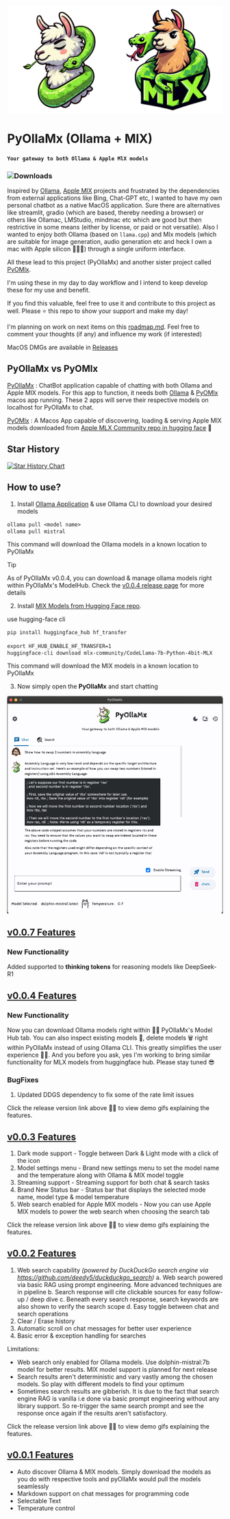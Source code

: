 ![](assets/logos/combined_logos.png)
# PyOllaMx (Ollama + MlX)
#### `Your gateway to both Ollama & Apple MlX models`

### ![Downloads](https://img.shields.io/github/downloads/kspviswa/pyOllaMx/total.svg)

Inspired by [Ollama](https://github.com/ollama/ollama), [Apple MlX](https://github.com/ml-explore/mlx) projects and frustrated by the dependencies from external applications like Bing, Chat-GPT etc, I wanted to have my own personal chatbot as a native MacOS application. Sure there are alternatives like streamlit, gradio (which are based, thereby needing a browser) or others like Ollamac, LMStudio, mindmac etc which are good but then restrictive in some means (either by license, or paid or not versatile). Also I wanted to enjoy both Ollama (based on `llama.cpp`) and Mlx models (which are suitable for image generation, audio generation etc and heck I own a mac with Apple silicon 👨🏻‍💻) through a single uniform interface.

All these lead to this project (PyOllaMx) and another sister project called [PyOMlx](https://github.com/kspviswa/PyOMlx).

I'm using these in my day to day workflow and I intend to keep develop these for my use and benefit.

If you find this valuable, feel free to use it and contribute to this project as well. Please ⭐️ this repo to show your support and make my day!

I'm planning on work on next items on this [roadmap.md](roadmap.md). Feel free to comment your thoughts (if any) and influence my work (if interested)

MacOS DMGs are available in [Releases](https://github.com/kspviswa/pyOllaMx/releases)

## PyOllaMx vs PyOMlx

[PyOllaMx](https://github.com/kspviswa/pyOllaMx) : ChatBot application capable of chatting with both Ollama and Apple MlX models. For this app to function, it needs both [Ollama](https://github.com/ollama/ollama) & [PyOMlx](https://github.com/kspviswa/PyOMlx) macos app running. These 2 apps will serve their respective models on localhost for PyOllaMx to chat.

[PyOMlx](https://github.com/kspviswa/PyOMlx) : A Macos App capable of discovering, loading & serving Apple MlX models downloaded from [Apple MLX Community repo in hugging face](https://huggingface.co/mlx-community) 🤗

## Star History

[![Star History Chart](https://api.star-history.com/svg?repos=kspviswa/pyOllaMx&type=Date)](https://star-history.com/#kspviswa/pyOllaMx&Date)

## How to use?

1) Install [Ollama Application](https://ollama.ai/download) & use Ollama CLI to download your desired models
```
ollama pull <model name>
ollama pull mistral
```
This command will download the Ollama models in a known location to PyOllaMx

> [!TIP]
> As of PyOllaMx v0.0.4, you can download & manage ollama models right within PyOllaMx's ModelHub. Check the [v0.0.4 release page](https://github.com/kspviswa/pyOllaMx/releases/tag/v0.0.4) for more details

2) Install [MlX Models from Hugging Face repo](https://huggingface.co/mlx-community).

use hugging-face cli
```
pip install huggingface_hub hf_transfer

export HF_HUB_ENABLE_HF_TRANSFER=1
huggingface-cli download mlx-community/CodeLlama-7b-Python-4bit-MLX
```
This command will download the MlX models in a known location to PyOllaMx

3) Now simply open the **PyOllaMx** and start chatting

![sample](assets/pyollamx_sample_updated.png)

## [v0.0.7 Features](https://github.com/kspviswa/pyOllaMx/releases/tag/v0.0.7)

### New Functionality

Added supported to **thinking tokens** for reasoning models like DeepSeek-R1

## [v0.0.4 Features](https://github.com/kspviswa/pyOllaMx/releases/tag/v0.0.4)

### New Functionality
Now you can download Ollama models right within 🤌🏻 PyOllaMx's Model Hub tab. You can also inspect existing models 🧐, delete models 🗑️ right within PyOllaMx instead of using Ollama CLI. This greatly simplifies the user experience 🤩🤩. And you before you ask, yes I'm working to bring similar functionality for MLX models from huggingface hub. Please stay tuned 😎

### BugFixes
1. Updated DDGS dependency to fix some of the rate limit issues

Click the release version link above ☝🏻 to view demo gifs explaining the features.

## [v0.0.3 Features](https://github.com/kspviswa/pyOllaMx/releases/tag/v0.0.3)

1. Dark mode support - Toggle between Dark & Light mode with a click of the icon
2. Model settings menu - Brand new settings menu to set the model name and the temperature along with Ollama & MlX model toggle
3. Streaming support - Streaming support for both chat & search tasks
4. Brand New Status bar - Status bar that displays the selected mode name, model type & model temperature
5. Web search enabled for Apple MlX models - Now you can use Apple MlX models to power the web search when choosing the search tab

Click the release version link above ☝🏻 to view demo gifs explaining the features.

## [v0.0.2 Features](https://github.com/kspviswa/pyOllaMx/releases/tag/v0.0.2)

1. Web search capability _(powered by DuckDuckGo search engine via https://github.com/deedy5/duckduckgo_search)_
    a. Web search powered via basic RAG using prompt engineering. More advanced techniques are in pipeline
    b. Search response will cite clickable sources for easy follow-up / deep dive
    c. Beneath every search response, search keywords are also shown to verify the search scope
    d. Easy toggle between chat and search operations 
2. Clear / Erase history 
3. Automatic scroll on chat messages for better user experience
4. Basic error & exception handling for searches

Limitations:

- Web search only enabled for Ollama models. Use dolphin-mistral:7b model for better results. MlX model support is planned for next release
- Search results aren't deterministic and vary vastly among the chosen models. So play with different models to find your optimum
- Sometimes search results are gibberish. It is due to the fact that search engine RAG is vanilla i.e done via basic prompt engineering without any library support. So re-trigger the same search prompt and see the response once again if the results aren't satisfactory.

Click the release version link above ☝🏻 to view demo gifs explaining the features.

## [v0.0.1 Features](https://github.com/kspviswa/pyOllaMx/releases/tag/v0.0.1)

- Auto discover Ollama & MlX models. Simply download the models as you do with respective tools and pyOllaMx would pull the models seamlessly
- Markdown support on chat messages for programming code
- Selectable Text
- Temperature control
